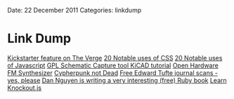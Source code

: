 Date: 22 December 2011
Categories: linkdump


# Link Dump
 
[Kickstarter feature on The Verge](http://www.theverge.com/2011/12/20/2644358/kickstarter-success-product-development-revolution) 
[20 Notable uses of CSS](http://www.netmagazine.com/features/2011-review-20-css-sites-rocked) 
[20 Notable uses of Javascript](http://www.netmagazine.com/features/2011-review-20-sites-pushed-javascript-limit) 
[GPL Schematic Capture tool KiCAD tutorial](http://teholabs.com/knowledge/kicad.html) 
[Open Hardware FM Synthesizer](https://sites.google.com/site/preenfm/) 
[Cypherpunk not Dead](http://vinay.howtolivewiki.com/blog/other/i-went-to-the-same-school-as-julian-assange-but-we-learned-different-lessons-2936) 
[Free Edward Tufte journal scans - yes, please](http://www.edwardtufte.com/tufte/dapp/) 
[Dan Nguyen is writing a very interesting (free) Ruby book](http://ruby.bastardsbook.com/) 
[Learn Knockout.js](http://learn.knockoutjs.com/) 